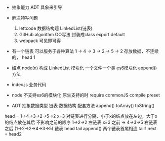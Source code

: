 - 抽象能力 ADT 具象来引导
- 解决特写问题
  1. lettcode 数据结构题
    LinkedList(链表)
  2. GitHub algorithm OO写法
    封装成class export default
  3. webpack 可见即可得


- 有一个链表  可以服务于各种算法
  1 -> 4 -> 3 -> 2 -> 5 -> 2
  存放数据，不连续的，
  head  1

- 结点 node(n) 构成 LinkedList
  模块化
  一个文件一个类
  es6模块化
  append()方法

- index.js
  业务代码

- node 不支持es6的模块化
  原生支持的时 require commonJS
  compile preset

- ADT
  抽象数据类型
  链表 数据结构 配套方法
  append()
  toArray()
  toString()

head = 1->4->3->2->5->2  x=3
对链表进行分隔，小于x的结点放在左边，大于x的结点放在其后  不影响之前的顺序
1->2->2  左链表 x=3 之前
      ->
4->3->5  右链表 之后
  (1->2->2->4->3->5)
链表 head tail append()
两个链表首尾相连  tail1.next = head2